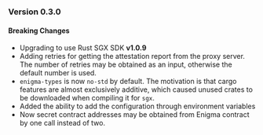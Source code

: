 ### Version 0.3.0

#### Breaking Changes

* Upgrading to use Rust SGX SDK **v1.0.9**
* Adding retries for getting the attestation report from the proxy server. The number of retries may be obtained as an input, otherwise the default number is used.
* `enigma-types` is now `no-std` by default. The motivation is that cargo features are almost exclusively additive, which caused unused crates to be downloaded when compiling it for `sgx`.
* Added the ability to add the configuration through environment variables
* Now secret contract addresses may be obtained from Enigma contract by one call instead of two.
